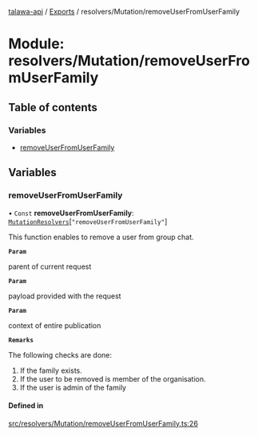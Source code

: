 [talawa-api](../README.md) / [Exports](../modules.md) / resolvers/Mutation/removeUserFromUserFamily

# Module: resolvers/Mutation/removeUserFromUserFamily

## Table of contents

### Variables

- [removeUserFromUserFamily](resolvers_Mutation_removeUserFromUserFamily.md#removeuserfromuserfamily)

## Variables

### removeUserFromUserFamily

• `Const` **removeUserFromUserFamily**: [`MutationResolvers`](types_generatedGraphQLTypes.md#mutationresolvers)[``"removeUserFromUserFamily"``]

This function enables to remove a user from group chat.

**`Param`**

parent of current request

**`Param`**

payload provided with the request

**`Param`**

context of entire publication

**`Remarks`**

The following checks are done:
1. If the family exists.
2. If the user to be removed is member of the organisation.
3. If the user is admin of the family

#### Defined in

[src/resolvers/Mutation/removeUserFromUserFamily.ts:26](https://github.com/PalisadoesFoundation/talawa-api/blob/e5f7a9d/src/resolvers/Mutation/removeUserFromUserFamily.ts#L26)
